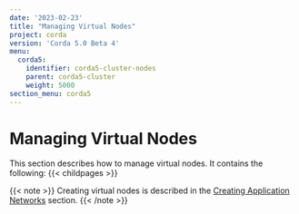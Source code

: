 ```yaml
---
date: '2023-02-23'
title: "Managing Virtual Nodes"
project: corda
version: 'Corda 5.0 Beta 4'
menu:
  corda5:
    identifier: corda5-cluster-nodes
    parent: corda5-cluster
    weight: 5000
section_menu: corda5
---
```

# Managing Virtual Nodes
This section describes how to manage virtual nodes. It contains the following:
{{< childpages >}}

{{< note >}}
Creating virtual nodes is described in the [Creating Application Networks](../../application-networks/creating/_index.md) section.
{{< /note >}}